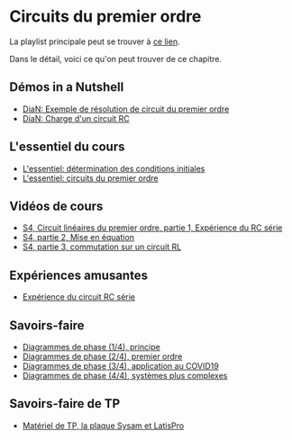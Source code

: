 # Circuits du premier ordre

La playlist principale peut se trouver à [ce lien](https://youtube.com/playlist?list=PLEABsk5Xlyk523c7k20GeLjZ7beKRwT-q).

Dans le détail, voici ce qu'on peut trouver de ce chapitre.

## Démos in a Nutshell

* [DiaN: Exemple de résolution de circuit du premier ordre](https://youtu.be/xXNI_Yn3Cg4)
* [DiaN: Charge d'un circuit RC](https://youtu.be/oeXvNClYOQc)

## L'essentiel du cours

* [L'essentiel: détermination des conditions initiales](https://youtu.be/5kQwORcuAyI)
* [L'essentiel: circuits du premier ordre](https://youtu.be/1someJAuFz0)

## Vidéos de cours

* [S4, Circuit linéaires du premier ordre, partie 1, Expérience du RC série](https://youtu.be/mnkBSEg17rE)
* [S4, partie 2, Mise en équation](https://youtu.be/4Ba_2_0oiLU)
* [S4, partie 3, commutation sur un circuit RL](https://youtu.be/fO38pnqPG98)

## Expériences amusantes

* [Expérience du circuit RC série](https://youtu.be/_FTwRYAQIhA)

## Savoirs-faire

* [Diagrammes de phase (1/4), principe](https://youtu.be/QJG9Yt7eg4c)
* [Diagrammes de phase (2/4), premier ordre](https://youtu.be/S3BH-WQ9YKw)
* [Diagrammes de phase (3/4), application au COVID19](https://youtu.be/MH0XN-1jW_4)
* [Diagrammes de phase (4/4), systèmes plus complexes](https://youtu.be/82YcVb1ZBvM)

## Savoirs-faire de TP

* [Matériel de TP, la plaque Sysam et LatisPro](https://youtu.be/YGyb_nnhLRU)

